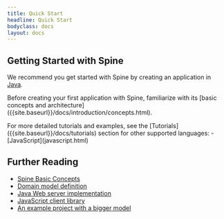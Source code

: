 ```yaml
---
title: Quick Start
headline: Quick Start
bodyclass: docs
layout: docs
---
```

<h2 class="top">Getting Started with Spine</h2>

We recommend you get started with Spine by creating an application in [Java](java.html).
<p class="note">Before creating your first application with Spine, familiarize with its [basic concepts and architecture]({{site.baseurl}}/docs/introduction/concepts.html).</p>
For more detailed tutorials and examples, see the [Tutorials]({{site.baseurl}}/docs/tutorials) section for other supported languages:
 - [JavaScript](javascript.html)

## Further Reading
  * [Spine Basic Concepts](https://spine.io/docs/introduction/concepts.html)
  * [Domain model definition](https://spine.io/docs/guides/model-definition.html)
  * [Java Web server implementation](https://github.com/SpineEventEngine/web)
  * [JavaScript client library](https://www.npmjs.com/package/spine-web)
  * [An example project with a bigger model](https://github.com/SpineEventEngine/todo-list)
